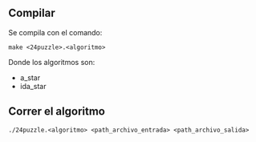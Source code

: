 ## Compilar

Se compila con el comando:
```
make <24puzzle>.<algoritmo>
```

Donde los algoritmos son:  
- a_star
- ida_star

## Correr el algoritmo

```
./24puzzle.<algoritmo> <path_archivo_entrada> <path_archivo_salida>
```